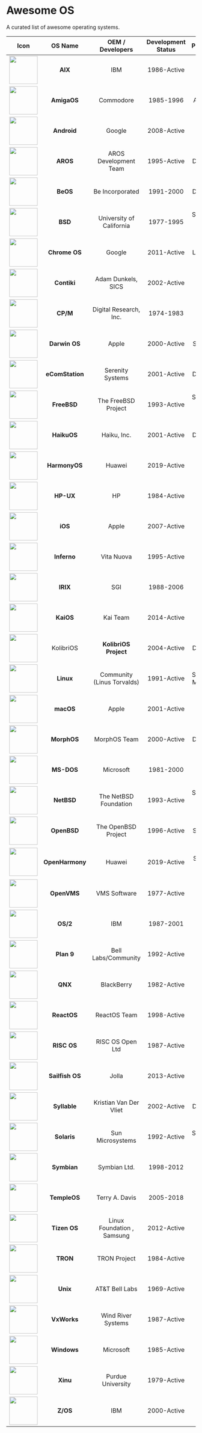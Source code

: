 # Awesome OS

A curated list of awesome operating systems.

|                 Icon                 |     OS Name     |      OEM / Developers      | Development Status |                   Platforms/Devices                    |                          Website                           |                     Github / Gitee                      |
| :----------------------------------: | :-------------: | :------------------------: | :----------------: | :----------------------------------------------------: | :--------------------------------------------------------: | :-----------------------------------------------------: |
| <img src="" width="75" height="75"/> |     **AIX**     |            IBM             |    1986-Active     |                  Servers, Mainframes                   | [Website](https://www.ibm.com/it-infrastructure/power/aix) |                      Closed Source                      |
| <img src="" width="75" height="75"/> |   **AmigaOS**   |         Commodore          |     1985-1996      |                    Amiga Computers                     |             [Website](https://www.amigaos.net)             |                      Closed Source                      |
| <img src="" width="75" height="75"/> |   **Android**   |           Google           |    2008-Active     |          Smartphones, Tablets, TVs, Wearables          |             [Website](https://www.android.com)             |        [AOSP](https://android.googlesource.com)         |
| <img src="" width="75" height="75"/> |    **AROS**     |   AROS Development Team    |    1995-Active     |                   Desktops, Laptops                    |              [Website](https://www.aros.org)               | [Github](https://github.com/aros-development-team/AROS) |
| <img src="" width="75" height="75"/> |    **BeOS**     |      Be Incorporated       |     1991-2000      |                   Desktops, Laptops                    |           [Website](https://www.beosarchive.com)           |                      Closed Source                      |
| <img src="" width="75" height="75"/> |     **BSD**     |  University of California  |     1977-1995      |          Servers, Desktops, Embedded Systems           |               [Website](https://www.bsd.org)               |                      Closed Source                      |
| <img src="" width="75" height="75"/> |  **Chrome OS**  |           Google           |    2011-Active     |                   Laptops, Desktops                    |  [Website](https://www.google.com/chromebook/chrome-os/)   |                      Closed Source                      |
| <img src="" width="75" height="75"/> |   **Contiki**   |     Adam Dunkels, SICS     |    2002-Active     |             Embedded Systems, IoT Devices              |            [Website](http://www.contiki-os.org)            |     [Github](https://github.com/contiki-os/contiki)     |
| <img src="" width="75" height="75"/> |    **CP/M**     |   Digital Research, Inc.   |     1974-1983      |                     Microcomputers                     |             [Website](http://www.cpm.z80.de/)              |                      Closed Source                      |
| <img src="" width="75" height="75"/> |  **Darwin OS**  |           Apple            |    2000-Active     |                   Servers, Desktops                    |          [Website](https://opensource.apple.com)           |      [Github](https://github.com/apple/darwin-xnu)      |
| <img src="" width="75" height="75"/> | **eComStation** |      Serenity Systems      |    2001-Active     |                   Desktops, Laptops                    |           [Website](https://www.ecomstation.com)           |                      Closed Source                      |
| <img src="" width="75" height="75"/> |   **FreeBSD**   |    The FreeBSD Project     |    1993-Active     |          Servers, Desktops, Embedded Systems           |             [Website](https://www.freebsd.org)             |      [Github](https://github.com/freebsd/freebsd)       |
| <img src="" width="75" height="75"/> |   **HaikuOS**   |        Haiku, Inc.         |    2001-Active     |                   Desktops, Laptops                    |            [Website](https://www.haiku-os.org)             |        [Github](https://github.com/haiku/haiku)         |
| <img src="" width="75" height="75"/> |  **HarmonyOS**  |           Huawei           |    2019-Active     |           Smartphones, Tablets, IoT Devices            |            [Website](https://www.harmonyos.com)            |                      Closed Source                      |
| <img src="" width="75" height="75"/> |    **HP-UX**    |             HP             |    1984-Active     |                 Servers, Workstations                  |  [Website](https://www.hpe.com/us/en/servers/hp-ux.html)   |                      Closed Source                      |
| <img src="" width="75" height="75"/> |     **iOS**     |           Apple            |    2007-Active     |                   iPhone, iPod Touch                   |            [Website](https://www.apple.com/ios)            |                      Closed Source                      |
| <img src="" width="75" height="75"/> |   **Inferno**   |         Vita Nuova         |    1995-Active     |            Desktops, Embedded Systems, IoT             |        [Website](http://www.vitanuova.com/inferno)         |                      Closed Source                      |
| <img src="" width="75" height="75"/> |    **IRIX**     |            SGI             |     1988-2006      |                 Workstations, Servers                  |           [Website](http://archive.irixnet.org/)           |                      Closed Source                      |
| <img src="" width="75" height="75"/> |    **KaiOS**    |          Kai Team          |    2014-Active     |              FeaturePhones, Keypad Phones              |            [Website](https://www.kolibrios.org)            |                      Closed Source                      |
| <img src="" width="75" height="75"/> |    KolibriOS    |   **KolibriOS Project**    |    2004-Active     |                   Desktops, Laptops                    |            [Website](https://www.kolibrios.org)            |    [Github](https://github.com/kolibrios/kolibrios)     |
| <img src="" width="75" height="75"/> |    **Linux**    | Community (Linus Torvalds) |    1991-Active     |          Servers, Desktops, Mobile, Embedded           |         [Website](https://www.linuxfoundation.org)         |       [Github](https://github.com/torvalds/linux)       |
| <img src="" width="75" height="75"/> |    **macOS**    |           Apple            |    2001-Active     |                     Mac computers                      |           [Website](https://www.apple.com/macos)           |                      Closed Source                      |
| <img src="" width="75" height="75"/> |   **MorphOS**   |        MorphOS Team        |    2000-Active     |                   Desktops, Laptops                    |          [Website](https://www.morphos-team.net)           |                      Closed Source                      |
| <img src="" width="75" height="75"/> |   **MS-DOS**    |         Microsoft          |     1981-2000      |                          PCs                           |        [Website](https://www.microsoft.com/ms-dos)         |                      Closed Source                      |
| <img src="" width="75" height="75"/> |   **NetBSD**    |   The NetBSD Foundation    |    1993-Active     |          Servers, Desktops, Embedded Systems           |             [Website](https://www.netbsd.org)              |         [Github](https://github.com/NetBSD/src)         |
| <img src="" width="75" height="75"/> |   **OpenBSD**   |    The OpenBSD Project     |    1996-Active     |                   Servers, Desktops                    |             [Website](https://www.openbsd.org)             |        [Github](https://github.com/openbsd/src)         |
| <img src="" width="75" height="75"/> | **OpenHarmony** |           Huawei           |    2019-Active     | Servers, IOT, Smartphones, PC, Laptop, Watch, Desktops |             [Website](https://www.openbsd.org)             |        [Github](https://github.com/openbsd/src)         |
| <img src="" width="75" height="75"/> |   **OpenVMS**   |        VMS Software        |    1977-Active     |                  Servers, Mainframes                   |           [Website](https://www.vmssoftware.com)           |                      Closed Source                      |
| <img src="" width="75" height="75"/> |    **OS/2**     |            IBM             |     1987-2001      |                Desktops, Laptops, ATMs                 |          [Website](https://www.os2museum.com/wp/)          |                      Closed Source                      |
| <img src="" width="75" height="75"/> |   **Plan 9**    |    Bell Labs/Community     |    1992-Active     |                        Research                        |               [Website](http://9p.io/plan9/)               |      [Github](https://github.com/9fans/plan9port)       |
| <img src="" width="75" height="75"/> |     **QNX**     |         BlackBerry         |    1982-Active     |                    Embedded Systems                    |  [Website](https://www.blackberry.com/us/en/products/qnx)  |                      Closed Source                      |
| <img src="" width="75" height="75"/> |   **ReactOS**   |        ReactOS Team        |    1998-Active     |                          PCs                           |             [Website](https://www.reactos.org)             |      [Github](https://github.com/reactos/reactos)       |
| <img src="" width="75" height="75"/> |   **RISC OS**   |      RISC OS Open Ltd      |    1987-Active     |                  ARM-based computers                   |           [Website](https://www.riscosopen.org)            |                      Closed Source                      |
| <img src="" width="75" height="75"/> | **Sailfish OS** |           Jolla            |    2013-Active     |                      Smartphones                       |             [Website](https://sailfishos.org)              |                      Closed Source                      |
| <img src="" width="75" height="75"/> |  **Syllable**   |   Kristian Van Der Vliet   |    2002-Active     |                   Desktops, Laptops                    |             [Website](http://web.syllable.org)             |                      Closed Source                      |
| <img src="" width="75" height="75"/> |   **Solaris**   |      Sun Microsystems      |    1992-Active     |            Servers, Desktops, Workstations             |         [Website](https://www.oracle.com/solaris)          |                      Closed Source                      |
| <img src="" width="75" height="75"/> |   **Symbian**   |        Symbian Ltd.        |     1998-2012      |              Smartphones, Mobile Devices               |             [Website](https://www.symbian.org)             |                      Closed Source                      |
| <img src="" width="75" height="75"/> |  **TempleOS**   |       Terry A. Davis       |     2005-2018      |                        Desktops                        |             [Website](http://www.templeos.org)             |                      Closed Source                      |
| <img src="" width="75" height="75"/> |  **Tizen OS**   | Linux Foundation , Samsung |    2012-Active     |           Smartphones, Smart TVs, Wearables            |              [Website](https://www.tizen.org)              |           [Github](https://github.com/tizen)            |
| <img src="" width="75" height="75"/> |    **TRON**     |        TRON Project        |    1984-Active     |             Embedded Systems, IoT Devices              |              [Website](https://www.tron.org)               |                      Closed Source                      |
| <img src="" width="75" height="75"/> |    **Unix**     |       AT&T Bell Labs       |    1969-Active     |                  Servers, Mainframes                   |              [Website](https://www.unix.org)               |                      Closed Source                      |
| <img src="" width="75" height="75"/> |   **VxWorks**   |     Wind River Systems     |    1987-Active     |             Embedded Systems, IoT Devices              |   [Website](https://www.windriver.com/products/vxworks)    |                      Closed Source                      |
| <img src="" width="75" height="75"/> |   **Windows**   |         Microsoft          |    1985-Active     |               PCs, Tablets, Smartphones                |        [Website](https://www.microsoft.com/windows)        |                      Closed Source                      |
| <img src="" width="75" height="75"/> |    **Xinu**     |     Purdue University      |    1979-Active     |              Embedded Systems, Education               |   [Website](http://www.cs.purdue.edu/homes/comer/xinu/)    |                      Closed Source                      |
| <img src="" width="75" height="75"/> |    **Z/OS**     |            IBM             |    2000-Active     |                       Mainframes                       |   [Website](https://www.ibm.com/it-infrastructure/z/zos)   |                      Closed Source                      |
